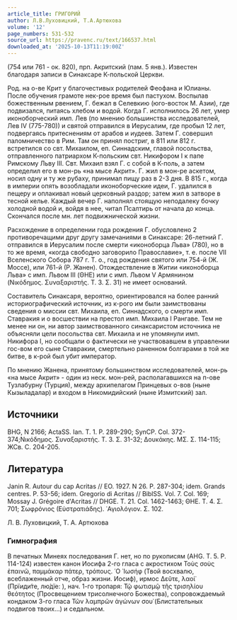 ```yaml
---
article_title: ГРИГОРИЙ
author: Л.В.Луховицкий, Т.А.Артюхова
volume: '12'
page_numbers: 531-532
source_url: https://pravenc.ru/text/166537.html
downloaded_at: '2025-10-13T11:19:00Z'
---
```


(754 или 761 - ок. 820), прп. Акритский (пам. 5 янв.). Известен благодаря записи в Синаксаре К-польской Церкви.

Род. на о-ве Крит у благочестивых родителей Феофана и Юлианы. После обучения грамоте нек-рое время был пастухом. Воспылав божественным рвением, Г. бежал в Селевкию (юго-восток М. Азии), где подвизался, питаясь хлебом и водой. Когда Г. исполнилось 26 лет, умер иконоборческий имп. Лев (по мнению большинства исследователей, Лев IV (775-780)) и святой отправился в Иерусалим, где пробыл 12 лет, подвергаясь притеснениям от арабов и иудеев. Затем Г. совершил паломничество в Рим. Там он принял постриг, в 811 или 812 г. встретился со свт. Михаилом, еп. Синнадским, главой посольства, отправленного патриархом К-польским свт. Никифором I к папе Римскому Льву III. Свт. Михаил взял Г. с собой в К-поль, а затем определил его в мон-рь «на мысе Акрит». Г. жил в мон-ре аскетом, носил одну и ту же рубаху, принимал пищу раз в 2-3 дня. В 815 г., когда в империи опять возобладали иконоборческие идеи, Г. удалился в пещеру и оплакивал новый церковный раздор; затем жил в затворе в тесной келье. Каждый вечер Г. наполнял стоящую неподалеку бочку холодной водой и, войдя в нее, читал Псалтирь от начала до конца. Скончался после мн. лет подвижнической жизни.

Расхождение в определении года рождения Г. обусловлено 2 противоречащими друг другу замечаниями в Синаксаре: 26-летний Г. отправился в Иерусалим после смерти «иконоборца Льва» (780), но в то же время, «когда свободно заговорило Православие», т. е. после VII Вселенского Собора 787 г. Т. о., год рождения святого или 754-й (Ж. Моссе), или 761-й (Р. Жанен). Отождествление в Житии «иконоборца Льва» с имп. Львом III (ΘΗΕ) или с имп. Львом V Армянином (Νικόδημος. Συναξαριστής. Τ. 3. Σ. 31) не имеет оснований.

Составитель Синаксаря, вероятно, ориентировался на более ранний историографический источник, из к-рого им были заимствованы сведения о миссии свт. Михаила, еп. Синнадского, о смерти имп. Ставракия и о восшествии на престол имп. Михаила I Рангаве. Тем не менее ни он, ни автор заимствованного синаксаристом источника не объясняли цели посольства свт. Михаила и не упомянули имп. Никифора I, но сообщали о фактически не участвовавшем в управлении гос-вом его сыне Ставракии, смертельно раненном болгарами в той же битве, в к-рой был убит император.

По мнению Жанена, принятому большинством исследователей, мон-рь «на мысе Акрит» - один из неск. мон-рей, располагавшихся на п-ове Тузлабурну (Турция), между архипелагом Принцевых о-вов (ныне Кызыладалар) и входом в Никомидийский (ныне Измитский) зал.

## Источники

BHG, N 2166; ActaSS. Ian. T. 1. P. 289-290; SynCP. Col. 372-374;Νικόδημος. Συναξαριστής. Τ. 3. Σ. 31-32; Δουκάκης. ΜΣ. Σ. 114-115; ЖСв. С. 204-205.

## Литература

Janin R. Autour du cap Acritas // EO. 1927. N 26. P. 287-304; idem. Grands centres. P. 53-56; idem. Gregorio di Acritas // BiblSS. Vol. 7. Col. 169; Mossay J. Grégoire d'Acritas // DHGE. T. 21. Col. 1462-1463; ΘΗΕ. T. 4. Σ. 701; Σωφρόνιος (Εὐστρατιάδης). ῾Αγιολόγιον. Σ. 102.

Л. В. Луховицкий, Т. А. Артюхова 

### Гимнография

В печатных Минеях последования Г. нет, но по рукописям (AHG. T. 5. P. 114-124) известен канон Иосифа 2-го гласа с акростихом Τοὺς σοὺς ἐπαινῶ, παμμάκαρ πάτερ, τρόπους. ῾Ο ᾿Ιωσήφ (Твой восхвалю, всеблаженный отче, образ жизни. Иосиф), ирмос Δεῦτε, λαοί̇ (<span class="cu">Прїиди́те,</span> <span class="cu">лю́дїе:</span> ), нач. 1-го тропаря: Τῷ φωτισμῷ τῆς τρισηλίου θεότητος (Просвещением трисолнечного Божества), сопровождаемый кондаком 3-го гласа Τῶν λαμπρῶν ἀγώνων σου̇ (Блистательных подвигов твоих...) и седальном.
